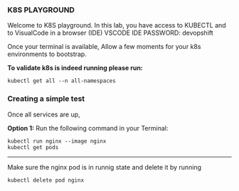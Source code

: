 
### K8S PLAYGROUND
Welcome to K8S playground.
In this lab, you have access to KUBECTL and to VisualCode in a browser (IDE)
VSCODE IDE PASSWORD: devopshift


Once your terminal is available,
Allow a few moments for your k8s environments to bootstrap.

**To validate k8s is indeed running please run:**

    kubectl get all --n all-namespaces


### Creating a simple test
Once all services are up,


**Option 1:** Run the following command in your Terminal:

    kubectl run nginx --image nginx
    kubectl get pods

---
Make sure the nginx pod is in runnig state and delete it by running

    kubectl delete pod nginx
